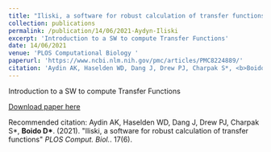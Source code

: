 ```yaml
---
title: "Iliski, a software for robust calculation of transfer functions"
collection: publications
permalink: /publication/14/06/2021-Aydyn-Iliski
excerpt: 'Introduction to a SW to compute Transfer Functions'
date: 14/06/2021
venue: 'PLOS Computational Biology '
paperurl: 'https://www.ncbi.nlm.nih.gov/pmc/articles/PMC8224889/'
citation: 'Aydin AK, Haselden WD, Dang J, Drew PJ, Charpak S*, <b>Boido D*</b>. (2021). &quot;Iliski, a software for robust calculation of transfer functions&quot; <i>PLOS Comput. Biol.</i>. 17(6).'
---
```

Introduction to a SW to compute Transfer Functions

[Download paper here](https://www.ncbi.nlm.nih.gov/pmc/articles/PMC8224889/)

Recommended citation: Aydin AK, Haselden WD, Dang J, Drew PJ, Charpak S*, <b>Boido D*</b>. (2021). "Iliski, a software for robust calculation of transfer functions" <i>PLOS Comput. Biol.</i>. 17(6).